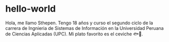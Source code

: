 # hello-world

Hola, me llamo Sthepen. Tengo 18 años y curso el segundo ciclo de la carrera de Ingnieria de Sistemas 
de Información en la Universidad Peruana de Ciencias Aplicadas (UPC). Mi plato favorito es el ceviche 🐟🍋.
